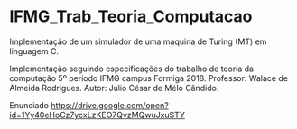 # IFMG_Trab_Teoria_Computacao
Implementação de um simulador de uma maquina de Turing (MT) em linguagem C.

Implementação seguindo especificações do trabalho de teoria da computação 5º periodo IFMG campus Formiga 2018.
Professor: Walace de Almeida Rodrigues.
Autor: Júlio César de Mélo Cândido.

Enunciado https://drive.google.com/open?id=1Yy40eHoCz7ycxLzKEO7QvzMQwuJxuSTY
